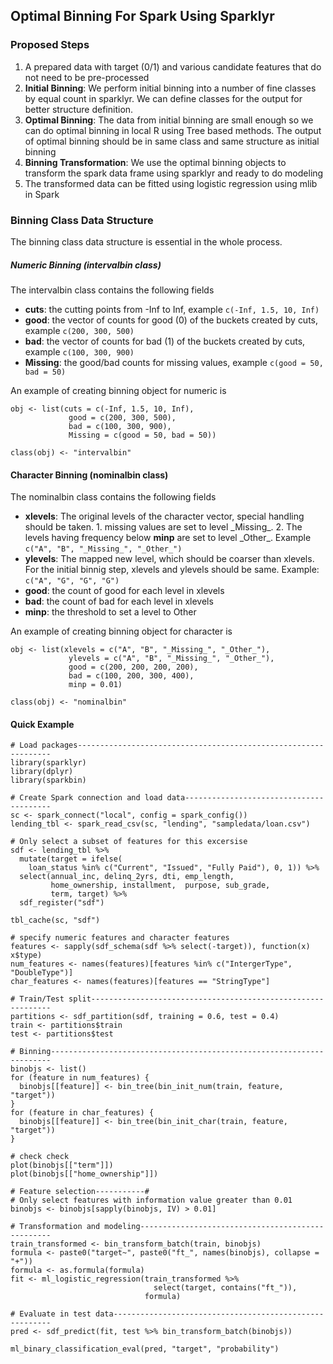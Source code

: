 ## Optimal Binning For Spark Using Sparklyr

### Proposed Steps

1. A prepared data with target (0/1) and various candidate features that do not need to be pre-processed
2. **Initial Binning**: We perform initial binning into a number of fine classes by equal count in sparklyr. We can define classes for the output for better structure definition.
3. **Optimal Binning**: The data from initial binning are small enough so we can do optimal binning in local R using Tree based methods. The output of optimal binning should be in same class and same structure as initial binning
4. **Binning Transformation**: We use the optimal binning objects to transform the spark data frame using sparklyr and ready to do modeling
5. The transformed data can be fitted using logistic regression using mlib in Spark


### Binning Class Data Structure

The binning class data structure is essential in the whole process.

##### Numeric Binning (intervalbin class)
The intervalbin class contains the following fields

- **cuts**: the cutting points from -Inf to Inf, example `c(-Inf, 1.5, 10, Inf)`
- **good**: the vector of counts for good (0) of the buckets created by cuts, example `c(200, 300, 500)`
- **bad**: the vector of counts for bad (1) of the buckets created by cuts, example `c(100, 300, 900)`
- **Missing**: the good/bad counts for missing values, example `c(good = 50, bad = 50)`

An example of creating binning object for numeric is
```
obj <- list(cuts = c(-Inf, 1.5, 10, Inf),
             good = c(200, 300, 500),
             bad = c(100, 300, 900),
             Missing = c(good = 50, bad = 50))

class(obj) <- "intervalbin"
```

#### Character Binning (nominalbin class)
The nominalbin class contains the following fields

- **xlevels**: The original levels of the character vector, special handling should be taken. 1. missing values are set to level \_Missing\_. 2. The levels having frequency below **minp** are set to level \_Other\_. Example `c("A", "B", "_Missing_", "_Other_")`
- **ylevels**: The mapped new level, which should be coarser than xlevels. For the initial binnig step, xlevels and ylevels should be same. Example: `c("A", "G", "G", "G")`
- **good**: the count of good for each level in xlevels
- **bad**: the count of bad for each level in xlevels
- **minp**: the threshold to set a level to Other

An example of creating binning object for character is

```
obj <- list(xlevels = c("A", "B", "_Missing_", "_Other_"),
             ylevels = c("A", "B", "_Missing_", "_Other_"),
             good = c(200, 200, 200, 200),
             bad = c(100, 200, 300, 400),
             minp = 0.01)

class(obj) <- "nominalbin"
```

#### Quick Example

```
# Load packages----------------------------------------------------------------
library(sparklyr)
library(dplyr)
library(sparkbin)

# Create Spark connection and load data----------------------------------------
sc <- spark_connect("local", config = spark_config())
lending_tbl <- spark_read_csv(sc, "lending", "sampledata/loan.csv")

# Only select a subset of features for this excersise
sdf <- lending_tbl %>%
  mutate(target = ifelse(
    loan_status %in% c("Current", "Issued", "Fully Paid"), 0, 1)) %>%
  select(annual_inc, delinq_2yrs, dti, emp_length,
         home_ownership, installment,  purpose, sub_grade,
         term, target) %>%
  sdf_register("sdf")

tbl_cache(sc, "sdf")

# specify numeric features and character features
features <- sapply(sdf_schema(sdf %>% select(-target)), function(x) x$type)
num_features <- names(features)[features %in% c("IntergerType", "DoubleType")]
char_features <- names(features)[features == "StringType"]

# Train/Test split-------------------------------------------------------------
partitions <- sdf_partition(sdf, training = 0.6, test = 0.4)
train <- partitions$train
test <- partitions$test

# Binning----------------------------------------------------------------------
binobjs <- list()
for (feature in num_features) {
  binobjs[[feature]] <- bin_tree(bin_init_num(train, feature, "target"))
}
for (feature in char_features) {
  binobjs[[feature]] <- bin_tree(bin_init_char(train, feature, "target"))
}

# check check
plot(binobjs[["term"]])
plot(binobjs[["home_ownership"]])

# Feature selection-----------#
# Only select features with information value greater than 0.01
binobjs <- binobjs[sapply(binobjs, IV) > 0.01]

# Transformation and modeling--------------------------------------------------
train_transformed <- bin_transform_batch(train, binobjs)
formula <- paste0("target~", paste0("ft_", names(binobjs), collapse = "+"))
formula <- as.formula(formula)
fit <- ml_logistic_regression(train_transformed %>%
                                select(target, contains("ft_")),
                              formula)

# Evaluate in test data--------------------------------------------------------
pred <- sdf_predict(fit, test %>% bin_transform_batch(binobjs))

ml_binary_classification_eval(pred, "target", "probability")
```
